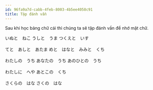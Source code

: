 ```yaml
---
id: 96fa9a7d-cabb-4feb-8003-4b5ee4058c91
title: Tập đánh vần
---
```



<Intro>

Sau khi học bảng chữ cái thì chúng ta sẽ tập đánh vần để nhớ mặt chữ.

</Intro>

<JaSL>いぬと　ねこ</JaSL>
<JaSL>うしと　うま</JaSL>
<JaSL>つくえと　いす</JaSL>
<br />
<br />
<JaSL>てと　あしと　あたま</JaSL>
<JaSL>めと　はなと　みみと　くち</JaSL>
<br />
<br />
<JaSL>わたしの　うち</JaSL>
<JaSL>あなたの　うち</JaSL>
<JaSL>あのひとの　うち</JaSL>
<br />
<br />
<JaSL>わたしに　へや</JaSL>
<JaSL>あとこの　くち</JaSL>
<br />
<br />
<JaSL>さくらの　はな</JaSL>
<JaSL>さくの　はな</JaSL>